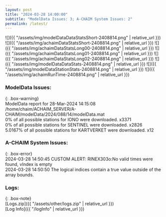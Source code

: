 ```yaml
---
layout: post
title: "2024-03-28 14:00:00"
subtitle: "ModelData Issues: 3; A-CHAIM System Issues: 2"
permalink: /latest/
---
```


![]({{ "/assets/img/modelDataDataStatsShort-2408814.png" | relative_url }})
![]({{ "/assets/img/achaimDataStatsShort-2408814.png" | relative_url }})
![]({{ "/assets/img/achaimDataStatsLong00-2408814.png" | relative_url }})
![]({{ "/assets/img/achaimDataStatsLong01-2408814.png" | relative_url }})
![]({{ "/assets/img/achaimDataStatsLong02-2408814.png" | relative_url }})
![]({{ "/assets/img/modelDataDataStats-2408814.png" | relative_url }})
![]({{ "/assets/img/modelDataStationStats-2408814.png" | relative_url }})
![]({{ "/assets/img/achaimRunTime-2408814.png" | relative_url }})


### ModelData Issues:  
  
{: .box-warning}  
 ModelData report for 28-Mar-2024 14:15:08   
 /home/chaim/ACHAIM_SERVER/A-CHAIM/modelData/2024/088/14/modelData.mat   
 0% of all possible stations for IONO were downloaded. x3371   
 0% of all possible stations for SENTINEL were downloaded. x2826   
 5.0167% of all possible stations for KARTVERKET were downloaded. x12   
  
### A-CHAIM System Issues:  
  
{: .box-error}  
2024-03-28 14:50:45 CUSTOM ALERT: RINEX303o:No valid times were found, vIndex is empty  
2024-03-28 14:50:50 The logical indices contain a true value outside of the array bounds.  

### Logs:  
  
{: .box-note}  
[Logs.zip]({{ "/assets/other/logs.zip" | relative_url }})  
[Log Info]({{ "/logInfo" | relative_url }})  
